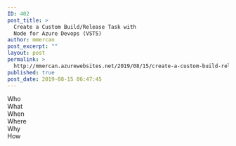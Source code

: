 ```yaml
---
ID: 402
post_title: >
  Create a Custom Build/Release Task with
  Node for Azure Devops (VSTS)
author: mmercan
post_excerpt: ""
layout: post
permalink: >
  http://mmercan.azurewebsites.net/2019/08/15/create-a-custom-build-release-task-with-node-for-azure-devops-vsts/
published: true
post_date: 2019-08-15 06:47:45
---
```

<!-- wp:paragraph -->
<p> Who<br>What<br>When<br>Where<br>Why<br>How   </p>
<!-- /wp:paragraph -->